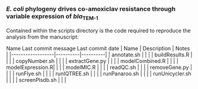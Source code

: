 ### *E. coli* phylogeny drives co-amoxiclav resistance through variable expression of *bla*<sub>TEM-1</sub>

Contained within the scripts directory is the code required to reproduce the analysis from the manuscript:

Name	Last commit message	Last commit date
| Name       | Description | Notes |
|------------------|----------|----------|
| annotate.sh      |          |          |
| buildResults.R   |          |          |
| copyNumber.sh    |          |          |
| extractGene.py   |          |          |
| modelCombined.R  |          |          |
| modelExpression.R|          |          |
| modelMIC.R       |          |          |
| readQC.sh        |          |          |
| removeGene.py    |          |          |
| runFlye.sh       |          |          |
| runIQTREE.sh     |          |          |
| runPanaroo.sh    |          |          |
| runUnicycler.sh  |          |          |
| screenPlsdb.sh   |          |          |
